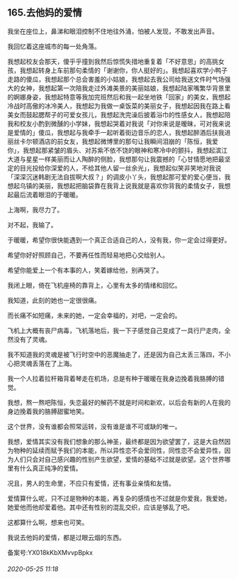 ## 165.去他妈的爱情
我坐在座位上，鼻涕和眼泪控制不住地往外涌，怕被人发现，不敢发出声音。


我回忆着这座城市的每一处角落。


我想起校友会那天，傻乎乎撞到我然后惊慌失措地重复着「不好意思」的高挑女孩，我想起转身上车前那句柔情的「谢谢你，你人挺好的」。我想起喜欢学小鸭子走路的傻瓜，我想起那个总会害羞的小姑娘，我想起去我公司给我送文件时气场强大的女神，我想起第一次陪我走过外滩美景的美丽姑娘，我想起陆家嘴繁华背景里的婀娜身姿，我想起特意等我加完班然后和我一起坐地铁「回家」的美女，我想起冷战时高傲的冰冷美人，我想起为我做一桌饭菜的美丽女子，我想起因我在路上看美女而鼓起腮帮子的可爱女孩儿，我想起洗完澡后披着浴巾的性感女人，我想起陪我和校友小酌到微醺的小学妹，我想起哭着对我说「对你来说是暧昧，可对我来说是爱情的」傻瓜，我想起与我牵手一起听着街边音乐的恋人，我想起醉酒后扶我进丽丝卡尔顿酒店的前女友，我想起微博里的那句让我瞬间泪崩的「陈恒，我爱你」，我想起那紧皱的眉头、对苏紫不依不饶的眼神和寒冷中的颤抖，我想起滨江大道与星星一样美丽而让人陶醉的侧脸，我想那句让我震撼的「心甘情愿地把最坚定的目光投给你深爱的人，不给其他人留一丝余光」，我想起似笑非笑地对我说「深深沉迷韩剧无法自拔啊大叔？」的调皮小丫头，我想起那可爱的爱心便当，我想起乌镇的美丽，我想起把脑袋靠在我背上说我就是喜欢你背我的柔情女子，我想起最后流着眼泪的于暖暖。


上海啊，我尽力了。


对不起，我输了。


于暖暖，希望你很快能遇到一个真正合适自己的人，没有我，你一定会过得更好。


希望你好好照顾自己，不要再任性而轻易地把心交给别人。


希望你能爱上一个有本事的人，笑着嫁给他，别再哭了。


我闭上眼，倚在飞机座椅的靠背上，心里有太多的情绪和回忆。


我知道，此刻的她也一定很很痛。


而长痛不如短痛，未来的她，一定会幸福的，对吧，一定会的。


飞机上大概有丧尸病毒，飞机落地后，我一下子感觉自己变成了一具行尸走肉，全然没有了灵魂。


我不知道我的灵魂是被飞行时空中的恶魔抽走了，还是因为自己太丢三落四，不小心把灵魂丢落在了上海。


我一个人拉着拉杆箱背着琴走在机场，总是有种于暖暖在我身边挽着我胳膊的错觉。


我想，熬一熬吧陈恒，失恋最好的解药不就是时间和新欢，以后会有新的人在我的身边挽着我的胳膊甜蜜地笑。


这个世界，没有谁都会照常运转，没有谁是谁不可或缺的唯一。


我想，爱情其实没有我们想象的那么神圣，最终都是因为欲望罢了，这是大自然因为物种的延续而赋予我们的本能，所以异性恋不会爱同性，同性恋不会爱异性，因为人们只会对自己感兴趣的性别产生欲望，爱情的基础不过就是欲望。这个世界哪里有什么真正纯净的爱情。


况且，男人的生命里，不应只有爱情，还有事业亲情和友情。


爱情算什么呢，只不过是物种的本能，再复杂的感情也不过就是你爱我，我爱她，她爱他而他却爱着他。其中还有性别的混乱交织，应该是够乱了吧。


这都算什么啊，想来也可笑。


我说去他妈的爱情，都是过眼云烟的东西。


备案号:YX018kKbXMvvpBpkx


###### 2020-05-25 11:18
